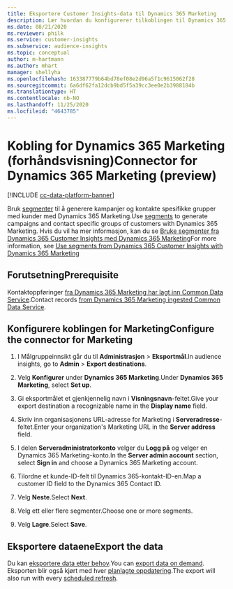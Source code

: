```yaml
---
title: Eksportere Customer Insights-data til Dynamics 365 Marketing
description: Lær hvordan du konfigurerer tilkoblingen til Dynamics 365 Marketing.
ms.date: 08/21/2020
ms.reviewer: philk
ms.service: customer-insights
ms.subservice: audience-insights
ms.topic: conceptual
author: m-hartmann
ms.author: mhart
manager: shellyha
ms.openlocfilehash: 163387779b64bd78ef08e2d96a5f1c9615062f28
ms.sourcegitcommit: 6a6df62fa12dcb9bd5f5a39cc3ee0e2b3988184b
ms.translationtype: HT
ms.contentlocale: nb-NO
ms.lasthandoff: 11/25/2020
ms.locfileid: "4643785"
---
```

# <a name="connector-for-dynamics-365-marketing-preview"></a><span data-ttu-id="ae3f0-103">Kobling for Dynamics 365 Marketing (forhåndsvisning)</span><span class="sxs-lookup"><span data-stu-id="ae3f0-103">Connector for Dynamics 365 Marketing (preview)</span></span>

[!INCLUDE [cc-data-platform-banner](../includes/cc-data-platform-banner.md)]

<span data-ttu-id="ae3f0-104">Bruk [segmenter](segments.md) til å generere kampanjer og kontakte spesifikke grupper med kunder med Dynamics 365 Marketing.</span><span class="sxs-lookup"><span data-stu-id="ae3f0-104">Use [segments](segments.md) to generate campaigns and contact specific groups of customers with Dynamics 365 Marketing.</span></span> <span data-ttu-id="ae3f0-105">Hvis du vil ha mer informasjon, kan du se [Bruke segmenter fra Dynamics 365 Customer Insights med Dynamics 365 Marketing](https://docs.microsoft.com/dynamics365/marketing/customer-insights-segments)</span><span class="sxs-lookup"><span data-stu-id="ae3f0-105">For more information, see [Use segments from Dynamics 365 Customer Insights with Dynamics 365 Marketing](https://docs.microsoft.com/dynamics365/marketing/customer-insights-segments)</span></span>

## <a name="prerequisite"></a><span data-ttu-id="ae3f0-106">Forutsetning</span><span class="sxs-lookup"><span data-stu-id="ae3f0-106">Prerequisite</span></span>

<span data-ttu-id="ae3f0-107">Kontaktoppføringer [fra Dynamics 365 Marketing har lagt inn Common Data Service](connect-power-query.md).</span><span class="sxs-lookup"><span data-stu-id="ae3f0-107">Contact records [from Dynamics 365 Marketing ingested Common Data Service](connect-power-query.md).</span></span>

## <a name="configure-the-connector-for-marketing"></a><span data-ttu-id="ae3f0-108">Konfigurere koblingen for Marketing</span><span class="sxs-lookup"><span data-stu-id="ae3f0-108">Configure the connector for Marketing</span></span>

1. <span data-ttu-id="ae3f0-109">I Målgruppeinnsikt går du til **Administrasjon** > **Eksportmål**.</span><span class="sxs-lookup"><span data-stu-id="ae3f0-109">In audience insights, go to **Admin** > **Export destinations**.</span></span>

1. <span data-ttu-id="ae3f0-110">Velg **Konfigurer** under **Dynamics 365 Marketing**.</span><span class="sxs-lookup"><span data-stu-id="ae3f0-110">Under **Dynamics 365 Marketing**, select **Set up**.</span></span>

1. <span data-ttu-id="ae3f0-111">Gi eksportmålet et gjenkjennelig navn i **Visningsnavn**-feltet.</span><span class="sxs-lookup"><span data-stu-id="ae3f0-111">Give your export destination a recognizable name in the **Display name** field.</span></span>

1. <span data-ttu-id="ae3f0-112">Skriv inn organisasjonens URL-adresse for Marketing i **Serveradresse**-feltet.</span><span class="sxs-lookup"><span data-stu-id="ae3f0-112">Enter your organization's Marketing URL in the **Server address** field.</span></span>

1. <span data-ttu-id="ae3f0-113">I delen **Serveradministratorkonto** velger du **Logg på** og velger en Dynamics 365 Marketing-konto.</span><span class="sxs-lookup"><span data-stu-id="ae3f0-113">In the **Server admin account** section, select **Sign in** and choose a Dynamics 365 Marketing account.</span></span>

1. <span data-ttu-id="ae3f0-114">Tilordne et kunde-ID-felt til Dynamics 365-kontakt-ID-en.</span><span class="sxs-lookup"><span data-stu-id="ae3f0-114">Map a customer ID field to the Dynamics 365 Contact ID.</span></span>

1. <span data-ttu-id="ae3f0-115">Velg **Neste**.</span><span class="sxs-lookup"><span data-stu-id="ae3f0-115">Select **Next**.</span></span>

1. <span data-ttu-id="ae3f0-116">Velg ett eller flere segmenter.</span><span class="sxs-lookup"><span data-stu-id="ae3f0-116">Choose one or more segments.</span></span>

1. <span data-ttu-id="ae3f0-117">Velg **Lagre**.</span><span class="sxs-lookup"><span data-stu-id="ae3f0-117">Select **Save**.</span></span>

## <a name="export-the-data"></a><span data-ttu-id="ae3f0-118">Eksportere dataene</span><span class="sxs-lookup"><span data-stu-id="ae3f0-118">Export the data</span></span>

<span data-ttu-id="ae3f0-119">Du kan [eksportere data etter behov](export-destinations.md).</span><span class="sxs-lookup"><span data-stu-id="ae3f0-119">You can [export data on demand](export-destinations.md).</span></span> <span data-ttu-id="ae3f0-120">Eksporten blir også kjørt med hver [planlagte oppdatering](system.md#schedule-tab).</span><span class="sxs-lookup"><span data-stu-id="ae3f0-120">The export will also run with every [scheduled refresh](system.md#schedule-tab).</span></span>
